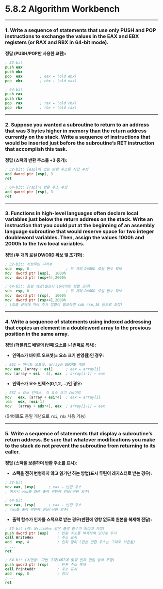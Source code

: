 # **5.8.2 Algorithm Workbench**

---

### **1. Write a sequence of statements that use only PUSH and POP instructions to exchange the values in the EAX and EBX registers (or RAX and RBX in 64-bit mode).**

**정답 (PUSH/POP만 사용한 교환):**

```asm
; 32-bit
push eax
push ebx
pop  eax        ; eax ← (old ebx)
pop  ebx        ; ebx ← (old eax)

; 64-bit
push rax
push rbx
pop  rax        ; rax ← (old rbx)
pop  rbx        ; rbx ← (old rax)
```

---

### **2. Suppose you wanted a subroutine to return to an address that was 3 bytes higher in memory than the return address currently on the stack. Write a sequence of instructions that would be inserted just before the subroutine’s RET instruction that accomplish this task.**

**정답 (스택의 반환 주소를 +3 증가):**

```asm
; 32-bit: [esp]에 있는 반환 주소를 직접 수정
add dword ptr [esp], 3
ret

; 64-bit: [rsp]의 반환 주소 수정
add qword ptr [rsp], 3
ret
```

---

### **3. Functions in high-level languages often declare local variables just below the return address on the stack. Write an instruction that you could put at the beginning of an assembly language subroutine that would reserve space for two integer doubleword variables. Then, assign the values 1000h and 2000h to the two local variables.**

**정답 (두 개의 로컬 DWORD 확보 및 초기화):**

```asm
; 32-bit: 서브루틴 시작부
sub  esp, 8                 ; 두 개의 DWORD 로컬 변수 확보
mov  dword ptr [esp],  1000h
mov  dword ptr [esp+4],2000h

; 64-bit: 동일 개념(필요시 16바이트 정렬 고려)
sub  rsp, 8                 ; 두 개의 DWORD 로컬 변수 확보
mov  dword ptr [rsp],  1000h
mov  dword ptr [rsp+4],2000h
; (호출 규약에 따라 추가 정렬이 필요하면 sub rsp,16 등으로 조정)
```

---

### **4. Write a sequence of statements using indexed addressing that copies an element in a doubleword array to the previous position in the same array.**

**정답 (더블워드 배열의 i번째 요소를 i-1번째로 복사):**

* **인덱스가 바이트 오프셋(= 요소 크기 반영됨)인 경우:**

```asm
; ESI = 바이트 오프셋, array는 DWORD 배열
mov eax, [array + esi]      ; eax ← array[i]
mov [array + esi - 4], eax  ; array[i-1] ← eax
```

* **인덱스가 요소 인덱스(0,1,2,...)인 경우:**

```asm
; ESI = 요소 인덱스, 각 요소 크기 4바이트
mov   eax, [array + esi*4]  ; eax ← array[i]
lea   edx, [esi-1]
mov   [array + edx*4], eax  ; array[i-1] ← eax
```

(64비트도 동일 개념으로 `rsi`, `rdx` 사용 가능)

---

### **5. Write a sequence of statements that display a subroutine’s return address. Be sure that whatever modifications you make to the stack do not prevent the subroutine from returning to its caller.**

**정답 (스택을 보존하며 반환 주소를 표시):**

* **스택을 전혀 변형하지 않고 읽기만 하는 방법(표시 루틴이 레지스터로 받는 경우):**

```asm
; 32-bit
mov eax, [esp]      ; eax ← 반환 주소
; 여기서 eax를 화면 출력 루틴에 전달(구현 의존)

; 64-bit
mov rax, [rsp]      ; rax ← 반환 주소
; rax를 출력 루틴에 전달(구현 의존)
```

* **출력 함수가 인자를 스택으로 받는 경우(반환에 영향 없도록 원본을 복제해 전달):**

```asm
; 32-bit (예: WriteHex 같은 출력 함수가 있다고 가정)
push dword ptr [esp]    ; 반환 주소를 복제하여 인자로 푸시
call WriteHex           ; 주소 표시
add  esp, 4             ; 인자 정리 (원본 반환 주소는 그대로 보존됨)
; ...
ret

; 64-bit (시연용: 가변 규약/ABI에 맞춰 인자 전달 방식 조정)
push qword ptr [rsp]    ; 반환 주소 복제
call PrintAddr          ; 주소 표시
add  rsp, 8             ; 정리
; ...
ret
```

